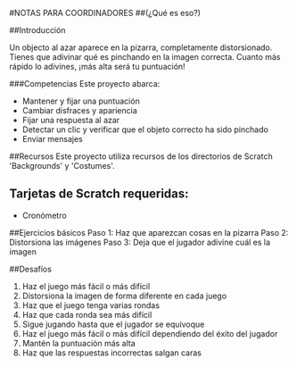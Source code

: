 #NOTAS PARA COORDINADORES##(¿Qué es eso?)##IntroducciónUn objecto al azar aparece en la pizarra, completamente distorsionado. Tienes que adivinar qué es pinchando en la imagen correcta. Cuanto más rápido lo adivines, ¡más alta será tu puntuación!###CompetenciasEste proyecto abarca:* Mantener y fijar una puntuación* Cambiar disfraces y apariencia* Fijar una respuesta al azar* Detectar un clic y verificar que el objeto correcto ha sido pinchado* Enviar mensajes##RecursosEste proyecto utiliza recursos de los directorios de Scratch 'Backgrounds' y 'Costumes'.## Tarjetas de Scratch requeridas:* Cronómetro##Ejercicios básicosPaso 1: Haz que aparezcan cosas en la pizarraPaso 2: Distorsiona las imágenesPaso 3: Deja que el jugador adivine cuál es la imagen##Desafíos1. Haz el juego más fácil o más difícil2. Distorsiona la imagen de forma diferente en cada juego3. Haz que el juego tenga varias rondas4. Haz que cada ronda sea más difícil5. Sigue jugando hasta que el jugador se equivoque6. Haz el juego más fácil o más difícil dependiendo del éxito del jugador7. Mantén la puntuación más alta8. Haz que las respuestas incorrectas salgan caras